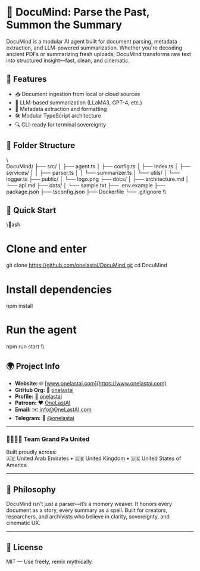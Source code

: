 # 🧠 DocuMind: Parse the Past, Summon the Summary

DocuMind is a modular AI agent built for document parsing, metadata extraction, and LLM-powered summarization. Whether you're decoding ancient PDFs or summarizing fresh uploads, DocuMind transforms raw text into structured insight—fast, clean, and cinematic.

## 🚀 Features
- 📥 Document ingestion from local or cloud sources  
- 🧠 LLM-based summarization (LLaMA3, GPT-4, etc.)  
- 🧾 Metadata extraction and formatting  
- 🛠️ Modular TypeScript architecture  
- 🔍 CLI-ready for terminal sovereignty  

## 🧱 Folder Structure
\\\
DocuMind/
├── src/
│   ├── agent.ts
│   ├── config.ts
│   ├── index.ts
│   ├── services/
│   │   ├── parser.ts
│   │   └── summarizer.ts
│   └── utils/
│       └── logger.ts
├── public/
│   └── logo.png
├── docs/
│   ├── architecture.md
│   └── api.md
├── data/
│   └── sample.txt
├── .env.example
├── package.json
├── tsconfig.json
├── Dockerfile
└── .gitignore
\\\

## 🧪 Quick Start

\\\ash
# Clone and enter
git clone https://github.com/onelastai/DocuMind.git
cd DocuMind

# Install dependencies
npm install

# Run the agent
npm run start
\\\

## 🌍 Project Info

* **Website:** 🌐 [www.onelastai.com](https://www.onelastai.com)  
* **GitHub Org:** 👑 [onelastai](https://github.com/orgs/onelastai/)  
* **Profile:** 👤 [onelastai](https://github.com/onelastai)  
* **Patreon:** ❤️ [OneLastAI](https://www.patreon.com/c/OneLastAI)  
* **Email:** ✉️ [info@OneLastAI.com](mailto:info@onelastai.com)  
* **Telegram:** 💬 [@onelastai](https://t.me/onelastai)

---

### 👨‍👨‍👧‍👦 Team Grand Pa United

Built proudly across:  
🇦🇪 United Arab Emirates • 🇬🇧 United Kingdom • 🇺🇸 United States of America

---

## 🧙 Philosophy

DocuMind isn’t just a parser—it’s a memory weaver. It honors every document as a story, every summary as a spell. Built for creators, researchers, and archivists who believe in clarity, sovereignty, and cinematic UX.

---

## 📜 License

MIT — Use freely, remix mythically.
